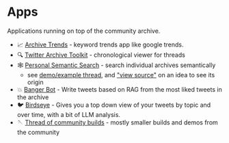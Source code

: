 # Apps

Applications running on top of the community archive.


- 📈 [Archive Trends](https://labs-community-archive.streamlit.app/) - keyword trends app like google trends.
- 🔍 [Twitter Archive Toolkit](https://github.com/DefenderOfBasic/twitter-archive-toolkit) - chronological viewer for threads
- 🕸️ [Personal Semantic Search](https://github.com/DefenderOfBasic/twitter-semantic-search) - search individual archives semantically
  - see [demo/example thread](https://x.com/DefenderOfBasic/status/1864322137479098468), and ["view source"](https://x.com/DefenderOfBasic/status/1868816060599955560) on an idea to see its origin 
- 💥 [Banger Bot](https://theexgenesis--text-rag-ui-run.modal.run/) - Write tweets based on RAG from the most liked tweets in the archive
- 🐦 [Birdseye](https://theexgenesis--community-archive-birdseye-run.modal.run/?username=romeostevens76) - Gives you a top down view of your tweets by topic and over time, with a bit of LLM analysis.
- 🪡 [Thread of community builds](https://x.com/exgenesis/status/1835411943735140798) - mostly smaller builds and demos from the community

